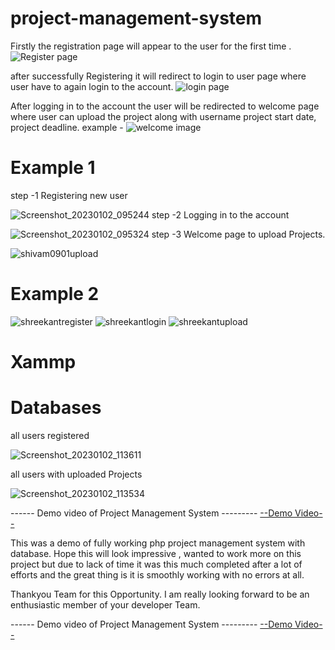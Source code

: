 # project-management-system
Firstly the registration page will appear to the user for the first time .
![Register page](https://user-images.githubusercontent.com/113454708/210196491-01cc9f1c-8e60-4262-950f-e44ea1cf28bf.png)

after successfully Registering it will redirect to login to user page where user have to again login to the account.
![login page](https://user-images.githubusercontent.com/113454708/210196527-c901fdb2-6017-43bc-bc08-1c66989472a4.png)

After logging in to the account the user will be redirected to welcome page where user can upload the project along with username 
project start date, project deadline.
example -
![welcome image](https://user-images.githubusercontent.com/113454708/210196565-039e013d-c09e-4396-905e-3bb1a444f279.png)


# Example 1
step -1 Registering new user

![Screenshot_20230102_095244](https://user-images.githubusercontent.com/113454708/210196610-85ba8f3d-3f60-4d8f-b549-6dccb371762e.png)
step -2 Logging in to the account 

![Screenshot_20230102_095324](https://user-images.githubusercontent.com/113454708/210196631-d290fa50-2b9f-4be5-b9a0-41ed30e77636.png)
step -3 Welcome page to upload Projects.

![shivam0901upload](https://user-images.githubusercontent.com/113454708/210197090-ebd42b24-f743-4be7-a5f8-951966ceddf9.png)

# Example 2
![shreekantregister](https://user-images.githubusercontent.com/113454708/210197380-1b1858c8-67d8-4f83-9fff-a553a70da1cd.png)
![shreekantlogin](https://user-images.githubusercontent.com/113454708/210197382-856c3228-3ddf-425d-a26d-d39387523a25.png)
![shreekantupload](https://user-images.githubusercontent.com/113454708/210197388-0ba402bc-2c10-4192-be17-e8590a132bd9.png)

# Xammp


# Databases

all users registered 

![Screenshot_20230102_113611](https://user-images.githubusercontent.com/113454708/210199301-08053c96-c0c0-482c-a702-6fe627812e8e.png)

all users with uploaded Projects 

![Screenshot_20230102_113534](https://user-images.githubusercontent.com/113454708/210199312-11ba3bd7-57b2-4439-ac18-74772f287fa1.png)


------ Demo video of Project Management System ---------
 [--Demo Video--](https://drive.google.com/file/d/1r9SlSwVeCxWmyNeuO73LqU0iO_0jXPRS/view?usp=sharing)



This was a demo of fully working php project management system with database.
Hope this will look impressive , wanted to work more on this project but due to lack of time it was this much completed after a lot of efforts and the great thing is it is smoothly working with no errors at all.

Thankyou Team for this Opportunity.
I am really looking forward to be an enthusiastic member of your developer Team.

------ Demo video of Project Management System ---------
[--Demo Video--](https://drive.google.com/file/d/1r9SlSwVeCxWmyNeuO73LqU0iO_0jXPRS/view?usp=sharing)
